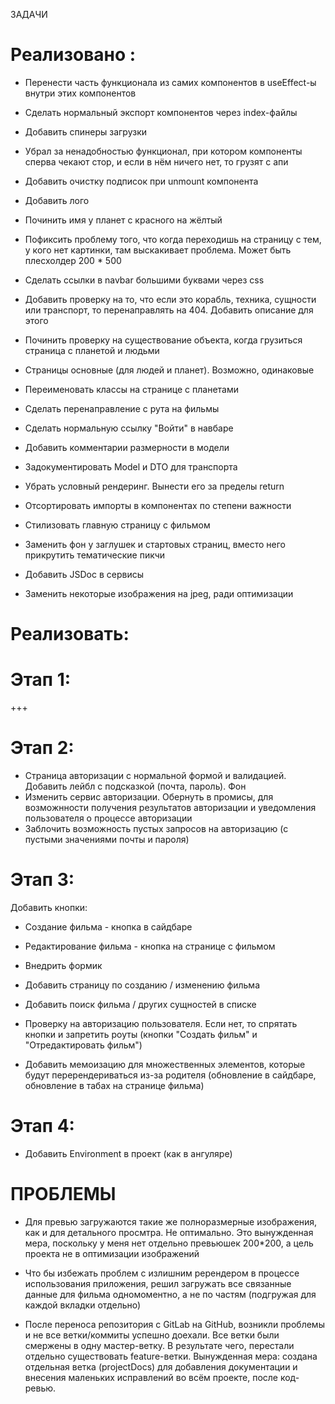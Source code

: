 ЗАДАЧИ
 
Реализовано :
==========================================================================

* Перенести часть функционала из самих компонентов в useEffect-ы внутри этих компонентов
* Сделать нормальный экспорт компонентов через index-файлы
* Добавить спинеры загрузки
* Убрал за ненадобностью функционал, при котором компоненты сперва чекают стор, и если в нём ничего нет, то грузят с апи
* Добавить очистку подписок при unmount компонента

* Добавить лого
* Починить имя у планет с красного на жёлтый
* Пофиксить проблему того, что когда переходишь на страницу с тем, у кого нет картинки, там выскакивает проблема. Может быть плесхолдер 200 * 500
* Сделать ссылки в navbar большими буквами через css
* Добавить проверку на то, что если это корабль, техника, сущности или транспорт, то перенаправлять на 404. Добавить описание для этого
* Починить проверку на существование объекта, когда грузиться страница с планетой и людьми
* Страницы основные (для людей и планет). Возможно, одинаковые 
* Переименовать классы на странице с планетами
* Сделать перенаправление с рута на фильмы
* Сделать нормальную ссылку "Войти" в навбаре
* Добавить комментарии размерности в модели
* Задокументировать Model и DTO для транспорта
* Убрать условный рендеринг. Вынести его за пределы return
* Отсортировать импорты в компонентах по степени важности
* Стилизовать главную страницу с фильмом
* Заменить фон у заглушек и стартовых страниц, вместо него прикрутить тематические пикчи
* Добавить JSDoc в сервисы
* Заменить некоторые изображения на jpeg, ради оптимизации




Реализовать:
==========================================================================

Этап 1:
=============
+++

Этап 2:
=============

 - Страница авторизации с нормальной формой и валидацией. Добавить лейбл с подсказкой (почта, пароль). Фон
 - Изменить сервис авторизации. Обернуть в промисы, для возможнности получения результатов авторизации и уведомления пользователя о процессе авторизации
 - Заблочить возможность пустых запросов на авторизацию (с пустыми значениями почты и пароля)


Этап 3:
=============

Добавить кнопки:
 - Создание фильма - кнопка в сайдбаре
 - Редактирование фильма - кнопка на странице с фильмом

 - Внедрить формик
 - Добавить страницу по созданию / изменению фильма


 - Добавить поиск фильма / других сущностей в списке
 - Проверку на авторизацию пользователя. Если нет, то спрятать кнопки и запретить роуты (кнопки "Создать фильм" и "Отредактировать фильм")
 - Добавить мемоизацию для множественных элементов, которые будут перерендериваться из-за родителя (обновление в сайдбаре, обновление в табах на странице фильма)




Этап 4:
=============

 - Добавить Environment в проект (как в ангуляре)


ПРОБЛЕМЫ
==========================================================================

 - Для превью загружаются такие же полноразмерные изображения, как и для детального просмтра. Не оптимально. Это вынужденная мера, поскольку у меня нет отдельно превьюшек 200*200, а цель проекта не в оптимизации изображений
 
 - Что бы избежать проблем с излишним ререндером в процессе использования приложения, решил загружать все связанные данные для фильма одномоментно, а не по частям (подгружая для каждой вкладки отдельно)

 - После переноса репозитория с GitLab на GitHub, возникли проблемы и не все ветки/коммиты успешно доехали. Все ветки были смержены в одну мастер-ветку. В результате чего, перестали отдельно существовать feature-ветки. Вынужденная мера: создана отдельная ветка (projectDocs) для добавления документации и внесения маленьких исправлений во всём проекте, после код-ревью. 